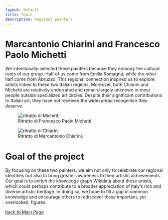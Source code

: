 ```yaml
---
layout: default
title: Topic
description: Regional painters
---
```


# Marcantonio Chiarini and Francesco Paolo Michetti
We intentionally selected these painters because they embody the cultural roots of our group. Half of us come from Emilia Romagna, while the other half come from Abruzzo. This regional connection inspired us to explore artists linked to these two Italian regions. Moreover, both Chiarini and Michetti are relatively underrated and remain largely unknown to most people outside specialized art circles. Despite their significant contributions to Italian art, they have not received the widespread recognition they deserve.

<figure>
    <img src="/abremipainters/assets/500px-Michetti_fp.jpg"
         alt="ritratto di Michetti">
    <figcaption>Ritratto di Francesco Paolo Michetti.</figcaption>
</figure>

<figure>
    <img src="/abremipainters/assets/Ritratto_di_Marcantonio_Chiarini_(bulino).jpg"
         alt="ritratto di Chiarini">
    <figcaption>Ritratto di Marcantonio Chiarini.</figcaption>
</figure>

# Goal of the project
By focusing on these two painters, we aim not only to celebrate our regional identities but also to bring greater awareness to their artistic achievements. Our goal is to enrich the knowledge graph Wikidata about these artists, which could perhaps contribute to a broader appreciation of Italy’s rich and diverse artistic heritage. In doing so, we hope to fill a gap in common knowledge and encourage others to rediscover these important, yet overlooked, figures.


[back to Main Page](./)
